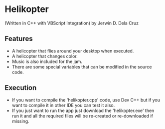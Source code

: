 # Helikopter 
(Written in C++ with VBScript Integration) by Jerwin D. Dela Cruz

## Features
- A helicopter that flies around your desktop when executed.
- A helicopter that changes color.
- Music is also included for the jam.
- There are some special variables that can be modified in the source code.
## Execution 
- If you want to compile the 'helikopter.cpp' code, use Dev C++ but if you want to compile it in other IDE you can test it also.
- If you just want to run the app just download the 'helikopter.exe' then run it and all the required files will be re-created or re-downloaded if missing.
